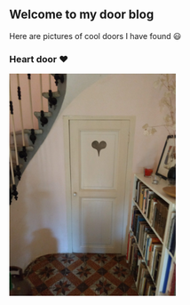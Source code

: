 ## Welcome to my door blog

Here are pictures of cool doors I have found :smiley:


### Heart door  :heart:

<img src="heart_door.jpg" width="300" height="400" />

